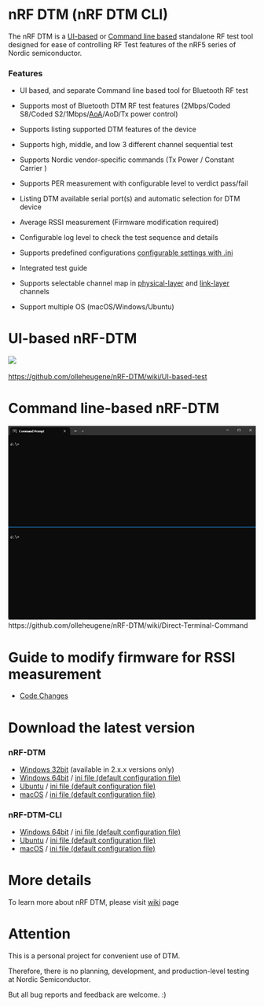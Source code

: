 # nRF DTM (nRF DTM CLI)

The nRF DTM is a [UI-based](https://github.com/olleheugene/nRF-DTM/wiki/UI-based-test) or [Command line based](https://github.com/olleheugene/nRF-DTM/wiki/Direct-Terminal-Command) standalone RF test tool designed for ease of controlling RF Test features of the nRF5 series of Nordic semiconductor.

### Features 

- UI based, and separate Command line based tool for Bluetooth RF test 

- Supports most of Bluetooth DTM RF test features (2Mbps/Coded S8/Coded S2/1Mbps/[AoA](https://github.com/olleheugene/nRF-DTM/wiki/AoA-test-result)/AoD/Tx power control)
- Supports listing supported DTM features of the device
- Supports high, middle, and low 3 different channel sequential test
- Supports Nordic vendor-specific commands (Tx Power / Constant Carrier )
- Supports PER measurement with configurable level to verdict pass/fail
- Listing DTM available serial port(s) and automatic selection for DTM device
- Average RSSI measurement (Firmware modification required)
- Configurable log level to check the test sequence and details
- Supports predefined configurations [configurable settings with .ini](Release/Windows/nrfdtm_config.ini)
- Integrated test guide
- Supports selectable channel map in [physical-layer](https://github.com/olleheugene/nRF-DTM/raw/master/pics/physical_channels_org.png) and [link-layer](https://github.com/olleheugene/nRF-DTM/raw/master/pics/link_channels_org.png) channels
- Support multiple OS (macOS/Windows/Ubuntu)



# UI-based nRF-DTM

<img src="https://github.com/olleheugene/nRF-DTM/blob/master/pics/DTM_USAGE.gif">

https://github.com/olleheugene/nRF-DTM/wiki/UI-based-test



# Command line-based nRF-DTM
<img src="https://github.com/olleheugene/nRF-DTM/blob/master/pics/cli.gif">
https://github.com/olleheugene/nRF-DTM/wiki/Direct-Terminal-Command



# Guide to modify firmware for RSSI measurement

- [Code Changes](https://github.com/olleheugene/nRF-DTM/wiki/Code-Changes)



# Download the latest version

### nRF-DTM

- [Windows 32bit](https://github.com/olleheugene/nRF-DTM/raw/v2.6.1/Release/Windows_x86/nRF_DTM_x86.exe)  (available in 2.x.x versions only)
- [Windows 64bit](https://github.com/olleheugene/nRF-DTM/raw/master/Release/Windows/nRF_DTM.exe)  / [ini file (default configuration file)](https://github.com/olleheugene/nRF-DTM/blob/master/Release/Windows/nrfdtm_config.ini)
- [Ubuntu](https://github.com/olleheugene/nRF-DTM/raw/master/Release/Ubuntu/nRF_DTM)  / [ini file (default configuration file)](https://github.com/olleheugene/nRF-DTM/blob/master/Release/Ubuntu/nrfdtm_config.ini)
- [macOS](https://github.com/olleheugene/nRF-DTM/raw/master/Release/macOS/nRF_DTM)  / [ini file (default configuration file)](https://github.com/olleheugene/nRF-DTM/blob/master/Release/macOS/nrfdtm_config.ini)

### nRF-DTM-CLI

- [Windows 64bit](https://github.com/olleheugene/nRF-DTM/blob/master/Release/Windows/nRF_DTM_CLI.exe)  / [ini file (default configuration file)](https://github.com/olleheugene/nRF-DTM/blob/master/Release/Windows/nrfdtm_config.ini)
- [Ubuntu](https://github.com/olleheugene/nRF-DTM/raw/master/Release/Ubuntu/nRF_DTM_CLI)  / [ini file (default configuration file)](https://github.com/olleheugene/nRF-DTM/blob/master/Release/Ubuntu/nrfdtm_config.ini)
- [macOS](https://github.com/olleheugene/nRF-DTM/raw/master/Release/macOS/nRF_DTM_CLI)  / [ini file (default configuration file)](https://github.com/olleheugene/nRF-DTM/blob/master/Release/macOS/nrfdtm_config.ini)



# More details

To learn more about nRF DTM, please visit [wiki](https://github.com/olleheugene/nRF-DTM/wiki) page



# Attention 

This is a personal project for convenient use of DTM. 

Therefore, there is no planning, development, and production-level testing at Nordic Semiconductor.



But all bug reports and feedback are welcome. :)
